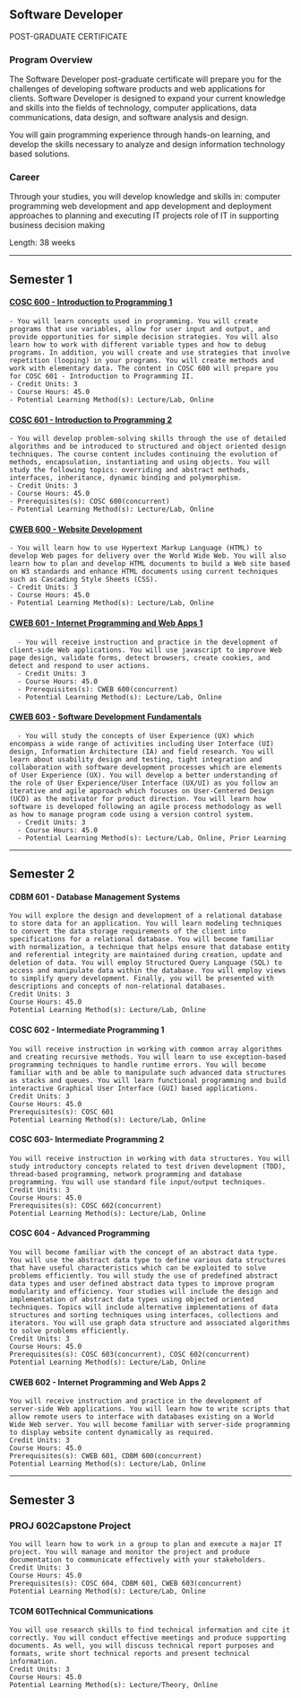 ## Software Developer
POST-GRADUATE CERTIFICATE
### Program Overview
The Software Developer post-graduate certificate will prepare you for the challenges of developing software products and web applications for clients. Software Developer is designed to expand your current knowledge and skills into the fields of technology, computer applications, data communications, data design, and software analysis and design.

You will gain programming experience through hands-on learning, and develop the skills necessary to analyze and design information technology based solutions.

### Career
Through your studies, you will develop knowledge and skills in:
    computer programming
    web development and app development and deployment
    approaches to planning and executing IT projects
    role of IT in supporting business decision making
    
Length: 38 weeks

<hr>

## Semester 1
#### [COSC 600 - Introduction to Programming 1](https://github.com/mjahanseir/COSC600-Introduction-to-Programming-1)
    - You will learn concepts used in programming. You will create programs that use variables, allow for user input and output, and provide opportunities for simple decision strategies. You will also learn how to work with different variable types and how to debug programs. In addition, you will create and use strategies that involve repetition (looping) in your programs. You will create methods and work with elementary data. The content in COSC 600 will prepare you for COSC 601 - Introduction to Programming II.
    - Credit Units: 3
    - Course Hours: 45.0
    - Potential Learning Method(s): Lecture/Lab, Online
#### [COSC 601 - Introduction to Programming 2](https://github.com/mjahanseir/COSC601-Introduction-to-Programming-2)
    - You will develop problem-solving skills through the use of detailed algorithms and be introduced to structured and object oriented design techniques. The course content includes continuing the evolution of methods, encapsulation, instantiating and using objects. You will study the following topics: overriding and abstract methods, interfaces, inheritance, dynamic binding and polymorphism.
    - Credit Units: 3
    - Course Hours: 45.0
    - Prerequisites(s): COSC 600(concurrent)
    - Potential Learning Method(s): Lecture/Lab, Online
#### [CWEB 600 - Website Development](https://github.com/mjahanseir/CWEB600-Website-Development)
    - You will learn how to use Hypertext Markup Language (HTML) to develop Web pages for delivery over the World Wide Web. You will also learn how to plan and develop HTML documents to build a Web site based on W3 standards and enhance HTML documents using current techniques such as Cascading Style Sheets (CSS).
    - Credit Units: 3
    - Course Hours: 45.0
    - Potential Learning Method(s): Lecture/Lab, Online

#### [CWEB 601 - Internet Programming and Web Apps 1](https://github.com/mjahanseir/CWEB601-Internet-Programming-and-Web-Apps-1)
      - You will receive instruction and practice in the development of client-side Web applications. You will use javascript to improve Web page design, validate forms, detect browsers, create cookies, and detect and respond to user actions.
      - Credit Units: 3
      - Course Hours: 45.0
      - Prerequisites(s): CWEB 600(concurrent)
      - Potential Learning Method(s): Lecture/Lab, Online

#### [CWEB 603 - Software Development Fundamentals](https://github.com/mjahanseir/CWEB603-Software-Development-Fundamentals)
      - You will study the concepts of User Experience (UX) which encompass a wide range of activities including User Interface (UI) design, Information Architecture (IA) and field research. You will learn about usability design and testing, tight integration and collaboration with software development processes which are elements of User Experience (UX). You will develop a better understanding of the role of User Experience/User Interface (UX/UI) as you follow an iterative and agile approach which focuses on User-Centered Design (UCD) as the motivator for product direction. You will learn how software is developed following an agile process methodology as well as how to manage program code using a version control system.
      - Credit Units: 3
      - Course Hours: 45.0
      - Potential Learning Method(s): Lecture/Lab, Online, Prior Learning

<hr>

## Semester 2
#### CDBM 601 - Database Management Systems
    You will explore the design and development of a relational database to store data for an application. You will learn modeling techniques to convert the data storage requirements of the client into specifications for a relational database. You will become familiar with normalization, a technique that helps ensure that database entity and referential integrity are maintained during creation, update and deletion of data. You will employ Structured Query Language (SQL) to access and manipulate data within the database. You will employ views to simplify query development. Finally, you will be presented with descriptions and concepts of non-relational databases.
    Credit Units: 3
    Course Hours: 45.0
    Potential Learning Method(s): Lecture/Lab, Online
#### COSC 602 - Intermediate Programming 1
    You will receive instruction in working with common array algorithms and creating recursive methods. You will learn to use exception-based programming techniques to handle runtime errors. You will become familiar with and be able to manipulate such advanced data structures as stacks and queues. You will learn functional programming and build interactive Graphical User Interface (GUI) based applications.
    Credit Units: 3
    Course Hours: 45.0
    Prerequisites(s): COSC 601
    Potential Learning Method(s): Lecture/Lab, Online
#### COSC 603- Intermediate Programming 2
    You will receive instruction in working with data structures. You will study introductory concepts related to test driven development (TDD), thread-based programming, network programming and database programming. You will use standard file input/output techniques.
    Credit Units: 3
    Course Hours: 45.0
    Prerequisites(s): COSC 602(concurrent)
    Potential Learning Method(s): Lecture/Lab, Online
#### COSC 604 - Advanced Programming
    You will become familiar with the concept of an abstract data type. You will use the abstract data type to define various data structures that have useful characteristics which can be exploited to solve problems efficiently. You will study the use of predefined abstract data types and user defined abstract data types to improve program modularity and efficiency. Your studies will include the design and implementation of abstract data types using objected oriented techniques. Topics will include alternative implementations of data structures and sorting techniques using interfaces, collections and iterators. You will use graph data structure and associated algorithms to solve problems efficiently.
    Credit Units: 3
    Course Hours: 45.0
    Prerequisites(s): COSC 603(concurrent), COSC 602(concurrent)
    Potential Learning Method(s): Lecture/Lab, Online
#### CWEB 602 - Internet Programming and Web Apps 2
    You will receive instruction and practice in the development of server-side Web applications. You will learn how to write scripts that allow remote users to interface with databases existing on a World Wide Web server. You will become familiar with server-side programming to display website content dynamically as required.
    Credit Units: 3
    Course Hours: 45.0
    Prerequisites(s): CWEB 601, CDBM 600(concurrent)
    Potential Learning Method(s): Lecture/Lab, Online
    
<hr>

## Semester 3
### PROJ 602Capstone Project
    You will learn how to work in a group to plan and execute a major IT project. You will manage and monitor the project and produce documentation to communicate effectively with your stakeholders.
    Credit Units: 3
    Course Hours: 45.0
    Prerequisites(s): COSC 604, CDBM 601, CWEB 603(concurrent)
    Potential Learning Method(s): Lecture/Lab, Online
#### TCOM 601Technical Communications
    You will use research skills to find technical information and cite it correctly. You will conduct effective meetings and produce supporting documents. As well, you will discuss technical report purposes and formats, write short technical reports and present technical information.
    Credit Units: 3
    Course Hours: 45.0
    Potential Learning Method(s): Lecture/Theory, Online
